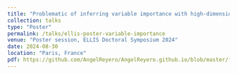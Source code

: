 ```yaml
---
title: "Problematic of inferring variable importance with high-dimensional and correlated settings"
collection: talks
type: "Poster"
permalink: /talks/ellis-poster-variable-importance
venue: "Poster session, ELLIS Doctoral Symposium 2024"
date: 2024-08-30
location: "Paris, France"
pdf: https://github.com/AngelReyero/AngelReyero.github.io/blob/master/files/Poster-ELLIS-2024-discussion.pdf
---
```

